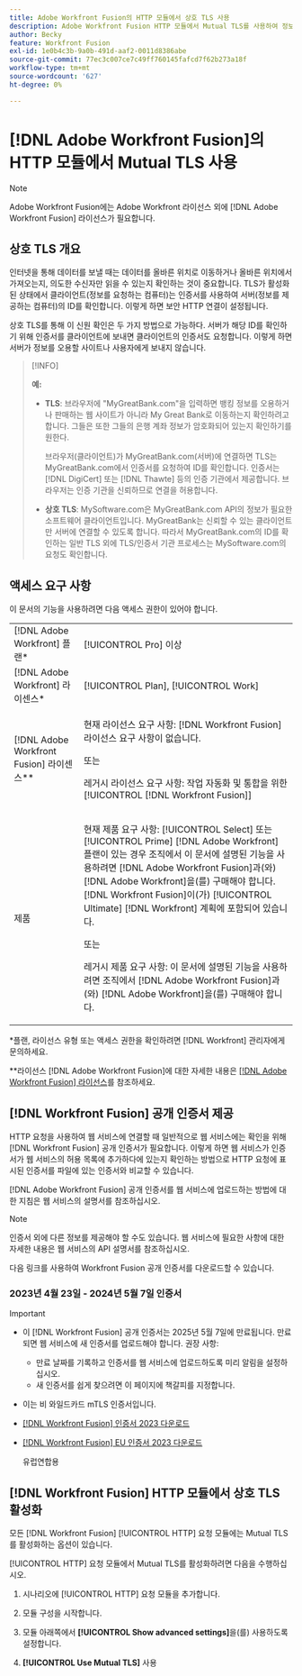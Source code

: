 ```yaml
---
title: Adobe Workfront Fusion의 HTTP 모듈에서 상호 TLS 사용
description: Adobe Workfront Fusion HTTP 모듈에서 Mutual TLS를 사용하여 정보 트랜잭션의 양쪽에서 상대방의 ID를 확인할 수 있습니다.
author: Becky
feature: Workfront Fusion
exl-id: 1e0b4c3b-9a0b-491d-aaf2-0011d8386abe
source-git-commit: 77ec3c007ce7c49ff760145fafcd7f62b273a18f
workflow-type: tm+mt
source-wordcount: '627'
ht-degree: 0%

---
```


# [!DNL Adobe Workfront Fusion]의 HTTP 모듈에서 Mutual TLS 사용

>[!NOTE]
>
>Adobe Workfront Fusion에는 Adobe Workfront 라이선스 외에 [!DNL Adobe Workfront Fusion] 라이선스가 필요합니다.

## 상호 TLS 개요

인터넷을 통해 데이터를 보낼 때는 데이터를 올바른 위치로 이동하거나 올바른 위치에서 가져오는지, 의도한 수신자만 읽을 수 있는지 확인하는 것이 중요합니다. TLS가 활성화된 상태에서 클라이언트(정보를 요청하는 컴퓨터)는 인증서를 사용하여 서버(정보를 제공하는 컴퓨터)의 ID를 확인합니다. 이렇게 하면 보안 HTTP 연결이 설정됩니다.

상호 TLS를 통해 이 신원 확인은 두 가지 방법으로 가능하다. 서버가 해당 ID를 확인하기 위해 인증서를 클라이언트에 보내면 클라이언트의 인증서도 요청합니다. 이렇게 하면 서버가 정보를 오용할 사이트나 사용자에게 보내지 않습니다.

>[!INFO]
>
>**예:**
>
>* **TLS**: 브라우저에 &quot;MyGreatBank.com&quot;을 입력하면 뱅킹 정보를 오용하거나 판매하는 웹 사이트가 아니라 My Great Bank로 이동하는지 확인하려고 합니다. 그들은 또한 그들의 은행 계좌 정보가 암호화되어 있는지 확인하기를 원한다.
>
>   브라우저(클라이언트)가 MyGreatBank.com(서버)에 연결하면 TLS는 MyGreatBank.com에서 인증서를 요청하여 ID를 확인합니다. 인증서는 [!DNL DigiCert] 또는 [!DNL Thawte] 등의 인증 기관에서 제공합니다. 브라우저는 인증 기관을 신뢰하므로 연결을 허용합니다.
>
>* **상호 TLS**: MySoftware.com은 MyGreatBank.com API의 정보가 필요한 소프트웨어 클라이언트입니다. MyGreatBank는 신뢰할 수 있는 클라이언트만 서버에 연결할 수 있도록 합니다. 따라서 MyGreatBank.com의 ID를 확인하는 일반 TLS 외에 TLS/인증서 기관 프로세스는 MySoftware.com의 요청도 확인합니다.

## 액세스 요구 사항

이 문서의 기능을 사용하려면 다음 액세스 권한이 있어야 합니다.

<table style="table-layout:auto"> 
 <col> 
 <col> 
 <tbody> 
  <tr> 
   <td role="rowheader">[!DNL Adobe Workfront] 플랜*</td> 
   <td> <p>[!UICONTROL Pro] 이상</p> </td> 
  </tr> 
  <tr data-mc-conditions=""> 
   <td role="rowheader">[!DNL Adobe Workfront] 라이센스*</td> 
   <td> <p>[!UICONTROL Plan], [!UICONTROL Work]</p> </td> 
  </tr> 
  <tr> 
   <td role="rowheader">[!DNL Adobe Workfront Fusion] 라이센스**</td> 
   <td>
   <p>현재 라이선스 요구 사항: [!DNL Workfront Fusion] 라이선스 요구 사항이 없습니다.</p>
   <p>또는</p>
   <p>레거시 라이선스 요구 사항: 작업 자동화 및 통합을 위한 [!UICONTROL [!DNL Workfront Fusion]] </p>
   </td> 
  </tr> 
  <tr> 
   <td role="rowheader">제품</td> 
   <td>
   <p>현재 제품 요구 사항: [!UICONTROL Select] 또는 [!UICONTROL Prime] [!DNL Adobe Workfront] 플랜이 있는 경우 조직에서 이 문서에 설명된 기능을 사용하려면 [!DNL Adobe Workfront Fusion]과(와) [!DNL Adobe Workfront]을(를) 구매해야 합니다. [!DNL Workfront Fusion]이(가) [!UICONTROL Ultimate] [!DNL Workfront] 계획에 포함되어 있습니다.</p>
   <p>또는</p>
   <p>레거시 제품 요구 사항: 이 문서에 설명된 기능을 사용하려면 조직에서 [!DNL Adobe Workfront Fusion]과(와) [!DNL Adobe Workfront]을(를) 구매해야 합니다.</p>
   </td> 
  </tr> 
 </tbody> 
</table>

&#42;플랜, 라이선스 유형 또는 액세스 권한을 확인하려면 [!DNL Workfront] 관리자에게 문의하세요.

&#42;&#42;라이선스 [!DNL Adobe Workfront Fusion]에 대한 자세한 내용은 [[!DNL Adobe Workfront Fusion] 라이선스](/help/workfront-fusion/set-up-and-manage-workfront-fusion/licensing-operations-overview/license-automation-vs-integration.md)를 참조하세요.

## [!DNL Workfront Fusion] 공개 인증서 제공


HTTP 요청을 사용하여 웹 서비스에 연결할 때 일반적으로 웹 서비스에는 확인을 위해 [!DNL Workfront Fusion] 공개 인증서가 필요합니다. 이렇게 하면 웹 서비스가 인증서가 웹 서비스의 허용 목록에 추가하다에 있는지 확인하는 방법으로 HTTP 요청에 표시된 인증서를 파일에 있는 인증서와 비교할 수 있습니다.

[!DNL Adobe Workfront Fusion] 공개 인증서를 웹 서비스에 업로드하는 방법에 대한 지침은 웹 서비스의 설명서를 참조하십시오.

>[!NOTE]
>
>인증서 외에 다른 정보를 제공해야 할 수도 있습니다. 웹 서비스에 필요한 사항에 대한 자세한 내용은 웹 서비스의 API 설명서를 참조하십시오.

다음 링크를 사용하여 Workfront Fusion 공개 인증서를 다운로드할 수 있습니다.

### 2023년 4월 23일 - 2024년 5월 7일 인증서

>[!IMPORTANT]
>
>* 이 [!DNL Workfront Fusion] 공개 인증서는 2025년 5월 7일에 만료됩니다. 만료되면 웹 서비스에 새 인증서를 업로드해야 합니다. 권장 사항:
>
>   * 만료 날짜를 기록하고 인증서를 웹 서비스에 업로드하도록 미리 알림을 설정하십시오.
>   * 새 인증서를 쉽게 찾으려면 이 페이지에 책갈피를 지정합니다.
>
>* 이는 비 와일드카드 mTLS 인증서입니다.

* [ [!DNL Workfront Fusion] 인증서 2023 다운로드](/help/workfront-fusion/references/apps-and-modules/universal-connectors/assets/fusion-prod-us-mtls-certificate.pem)
* [ [!DNL Workfront Fusion] EU 인증서 2023 다운로드](/help/workfront-fusion/references/apps-and-modules/universal-connectors/assets/fusion-prod-eu-mtls-certificate.pem)

  유럽연합용

<!--

### Certificates for November 14, 2022 - July 15, 2023

>[!IMPORTANT]
>
>* These [!DNL Workfront Fusion] public certificates expire on July 15, 2023.
>* These are wildcard mTLS certificates.

* [Download [!DNL Workfront Fusion] Certificate 2023](https://cdn.experience.workfront.com/Documentation/Workfront+Fusion+2.0+public+certificates/app_workfrontfusion_com-jul-15-2023+updated.cer)
* [Download [!DNL Workfront Fusion] EU Certificate 2023](https://cdn.experience.workfront.com/Documentation/Workfront+Fusion/app-eu_workfrontfusion_com-jul-15-2023.cer)

   For use in the EU 

   -->

## [!DNL Workfront Fusion] HTTP 모듈에서 상호 TLS 활성화

모든 [!DNL Workfront Fusion] [!UICONTROL HTTP] 요청 모듈에는 Mutual TLS를 활성화하는 옵션이 있습니다.

[!UICONTROL HTTP] 요청 모듈에서 Mutual TLS를 활성화하려면 다음을 수행하십시오.

1. 시나리오에 [!UICONTROL HTTP] 요청 모듈을 추가합니다.
1. 모듈 구성을 시작합니다.

   <!--For instructions on configuring an [!UICONTROL HTTP] request module, see the appropriate article under [[!UICONTROL Universal connectors] modules](/help/workfront-fusion/references/apps-and-modules/universal-connectors/).-->

1. 모듈 아래쪽에서 **[!UICONTROL Show advanced settings]**&#x200B;을(를) 사용하도록 설정합니다.
1. **[!UICONTROL Use Mutual TLS]** 사용
